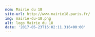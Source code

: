 ```yaml
---
nom: Mairie du 18
site-url: http://www.mairie18.paris.fr/
img: mairie-du-18.png
alt: logo Mairie du 18
date: '2017-05-23T16:02:11.316+00:00'
---
```

